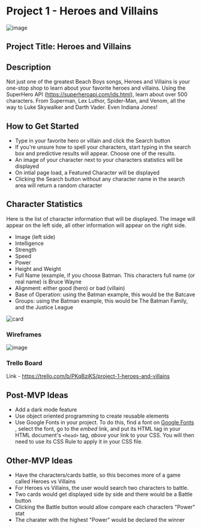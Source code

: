 # Project 1 -  Heroes and Villains

![image](http://www.philnyjaycees.org/uploads/7/4/5/4/7454972/heroes-and-villains_orig.jpeg)

## Project Title: Heroes and Villains

## Description
Not just one of the greatest Beach Boys songs, Heroes and Villains is your one-stop shop to learn about your favorite heroes and villains. Using the SuperHero API (https://superheroapi.com/ids.html), learn about over 500 characters. From Superman, Lex Luthor, Spider-Man, and Venom, all the way to Luke Skywalker and Darth Vader. Even Indiana Jones!

## How to Get Started
- Type in your favorite hero or villain and click the Search button
- If you're unsure how to spell your characters, start typing in the search box and predictive results will appear. Choose one of the results.
- An image of your character next to your characters statistics will be displayed
- On intial page load, a Featured Character will be displayed
- Clicking the Search button without any character name in the search area will return a random character

## Character Statistics
Here is the list of character information that will be displayed. The image will appear on the left side, all other information will appear on the right side. 
- Image (left side)
- Intelligence
- Strength
- Speed
- Power
- Height and Weight
- Full Name (example, if you choose Batman. This characters full name (or real name) is Bruce Wayne
- Alignment: either good (hero) or bad (villain)
- Base of Operation: using the Batman example, this would be the Batcave
- Groups: using the Batman example, this would be The Batman Family, and the Justice League 

![card](http://4.bp.blogspot.com/-TAI9vTxZCSE/VXNdWq9Q9uI/AAAAAAAACCA/D7PTMtbb1sA/s1600/Captain%2BAmerica%2B1990%2BCard.jpg)

### Wireframes
![image](https://i.imgur.com/uwteaEk.png)

### Trello Board
Link - https://trello.com/b/PKqBziKS/project-1-heroes-and-villains

## Post-MVP Ideas
- Add a dark mode feature
- Use object oriented programming to create reusable elements
- Use Google Fonts in your project. To do this, find a font on [Google Fonts](https://fonts.google.com/) , select the font, go to the *embed* link, and put its HTML tag in your HTML document's `<head>` tag, *above* your link to your CSS. You will then need to use its CSS Rule to apply it in your CSS file.

## Other-MVP Ideas
- Have the characters/cards battle, so this becomes more of a game called Heroes vs Villains
- For Heroes vs Villains, the user would search two characters to battle. 
- Two cards would get displayed side by side and there would be a Battle button
- Clicking the Battle button would allow compare each characters "Power" stat
- The charater with the highest "Power" would be declared the winner
